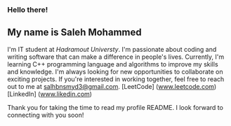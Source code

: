 
### Hello there!
## My name is Saleh Mohammed
I'm IT student at *Hadramout Universty*.
I'm passionate about coding and writing software that can make a difference in people's lives.
Currently, I'm learning C++ programming language and algorithms to improve my skills and knowledge.
I'm always looking for new opportunities to collaborate on exciting projects. If you're interested in working together,
 feel free to reach out to me at salhbnsmyd3@gmail.com.
[LeetCode] (www.leetcode.com)
[LinkedIn] (www.likedin.com)


Thank you for taking the time to read my profile README. I look forward to connecting with you soon!



